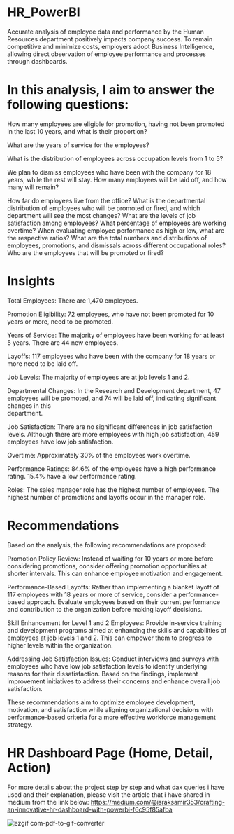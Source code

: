 # HR_PowerBI

Accurate analysis of employee data and performance by the Human Resources department positively impacts company success. To remain competitive and minimize costs, employers adopt Business Intelligence, allowing direct observation of employee performance and processes through dashboards.

# In this analysis, I aim to answer the following questions:
  How many employees are eligible for promotion, having not been promoted in the last 10 years, and what is their proportion?
  
  What are the years of service for the employees?
  
  What is the distribution of employees across occupation levels from 1 to 5?
  
  We plan to dismiss employees who have been with the company for 18 years, while the rest will stay. How many employees will be laid off, and how many will remain?
  
  How far do employees live from the office?
  What is the departmental distribution of employees who will be promoted or fired, and which department will see the most changes?
  What are the levels of job satisfaction among employees?
  What percentage of employees are working overtime?
  When evaluating employee performance as high or low, what are the respective ratios?
  What are the total numbers and distributions of employees, promotions, and dismissals across different occupational roles?
  Who are the employees that will be promoted or fired?

# Insights

  Total Employees:  There are 1,470 employees.
  
  Promotion Eligibility:  72 employees, who have not been promoted for 10 years or more, need to be promoted.
  
  Years of Service:  The majority of employees have been working for at least 5 years. There are 44 new employees.
  
  Layoffs:  117 employees who have been with the company for 18 years or more need to be laid off.
  
  Job Levels:  The majority of employees are at job levels 1 and 2.
  
  Departmental Changes:  In the Research and Development department, 47 employees will be promoted, and 74 will be laid off, indicating significant changes in this   
  department.
  
  Job Satisfaction:  There are no significant differences in job satisfaction levels. Although there are more employees with high job satisfaction, 459 employees have low 
  job satisfaction.
  
  Overtime:  Approximately 30% of the employees work overtime.
  
  Performance Ratings: 84.6% of the employees have a high performance rating. 15.4% have a low performance rating.
  
  Roles: The sales manager role has the highest number of employees. The highest number of promotions and layoffs occur in the manager role.

# Recommendations
  Based on the analysis, the following recommendations are proposed:
  
  Promotion Policy Review:  Instead of waiting for 10 years or more before considering promotions, consider offering promotion opportunities at shorter intervals. This can     enhance employee motivation and engagement.
  
  Performance-Based Layoffs:  Rather than implementing a blanket layoff of 117 employees with 18 years or more of service, consider a performance-based approach. Evaluate      employees based on their current performance and contribution to the organization before making layoff decisions.
  
  Skill Enhancement for Level 1 and 2 Employees:  Provide in-service training and development programs aimed at enhancing the skills and capabilities of employees at job       levels 1 and 2. This can empower them to progress to higher levels within the organization.
  
  Addressing Job Satisfaction Issues:  Conduct interviews and surveys with employees who have low job satisfaction levels to identify underlying reasons for their              dissatisfaction. Based on the findings, implement improvement initiatives to address their concerns and enhance overall job satisfaction.
  
  These recommendations aim to optimize employee development, motivation, and satisfaction while aligning organizational decisions with performance-based criteria for a more   effective workforce management strategy.



# HR Dashboard Page (Home, Detail, Action)
For more details about the project step by step and what dax queries i have used and their explanation, please visit the article that i have shared in medium from the link below:
https://medium.com/@israksamir353/crafting-an-innovative-hr-dashboard-with-powerbi-f6c95f85afba

![ezgif com-pdf-to-gif-converter](https://github.com/samirsivan/HR_Dashboard_PowerBI/assets/172359838/16886ba1-d863-429c-ac9f-f240246f7c8d)


